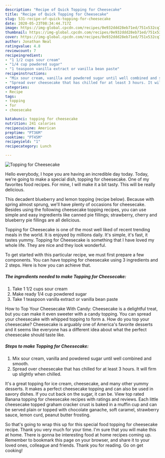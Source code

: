 ```yaml
---
description: "Recipe of Quick Topping for Cheesecake"
title: "Recipe of Quick Topping for Cheesecake"
slug: 531-recipe-of-quick-topping-for-cheesecake
date: 2020-05-23T08:34:44.717Z
image: https://img-global.cpcdn.com/recipes/0e932ddd28eb71ed/751x532cq70/topping-for-cheesecake-recipe-main-photo.jpg
thumbnail: https://img-global.cpcdn.com/recipes/0e932ddd28eb71ed/751x532cq70/topping-for-cheesecake-recipe-main-photo.jpg
cover: https://img-global.cpcdn.com/recipes/0e932ddd28eb71ed/751x532cq70/topping-for-cheesecake-recipe-main-photo.jpg
author: Jonathan Neal
ratingvalue: 4.8
reviewcount: 7
recipeingredient:
- "1 1/2 cups sour cream"
- "1/4 cup powdered sugar"
- "1 teaspoon vanilla extract or vanilla bean paste"
recipeinstructions:
- "Mix sour cream, vanilla and powdered sugar until well combined and smooth."
- "Spread over cheesecake that has chilled for at least 3 hours. It will firm up slightly when chilled."
categories:
- Recipe
tags:
- topping
- for
- cheesecake

katakunci: topping for cheesecake 
nutrition: 241 calories
recipecuisine: American
preptime: "PT36M"
cooktime: "PT45M"
recipeyield: "1"
recipecategory: Lunch

---
```



![Topping for Cheesecake](https://img-global.cpcdn.com/recipes/0e932ddd28eb71ed/751x532cq70/topping-for-cheesecake-recipe-main-photo.jpg)

Hello everybody, I hope you are having an incredible day today. Today, we're going to make a special dish, topping for cheesecake. One of my favorites food recipes. For mine, I will make it a bit tasty. This will be really delicious.

This decadent blueberry and lemon topping (recipe below). Because with spring almost sprung, we&#39;ll have plenty of occasions for cheesecake. Besides using the following cheesecake topping recipes, you can use simple and easy ingredients like canned pie fillings; strawberry, cherry and blueberry pie fillings are all delicious.

Topping for Cheesecake is one of the most well liked of recent trending meals in the world. It is enjoyed by millions daily. It's simple, it's fast, it tastes yummy. Topping for Cheesecake is something that I have loved my whole life. They are nice and they look wonderful.


To get started with this particular recipe, we must first prepare a few components. You can have topping for cheesecake using 3 ingredients and 2 steps. Here is how you can achieve that.

<!--inarticleads1-->

##### The ingredients needed to make Topping for Cheesecake:

1. Take 1 1/2 cups sour cream
1. Make ready 1/4 cup powdered sugar
1. Take 1 teaspoon vanilla extract or vanilla bean paste


How to Top Your Cheesecake With Candy: Cheesecake is a delightful treat, but you can make it even sweeter with a candy topping. You can spread your cheesecake with whipped topping to form a. How do you top your cheesecake? Cheesecake is arguably one of America&#39;s favorite desserts and it seems like everyone has a different idea about what the perfect cheesecake should taste like. 

<!--inarticleads2-->

##### Steps to make Topping for Cheesecake:

1. Mix sour cream, vanilla and powdered sugar until well combined and smooth.
1. Spread over cheesecake that has chilled for at least 3 hours. It will firm up slightly when chilled.


It&#39;s a great topping for ice cream, cheesecake, and many other yummy desserts. It makes a perfect cheesecake topping and can also be used in savory dishes. If you cut back on the sugar, it can be. View top rated Banana topping for cheesecake recipes with ratings and reviews. Each little cheesecake topped graham cracker crust is baked in a muffin cup and can be served plain or topped with chocolate ganache, soft caramel, strawberry sauce, lemon curd, peanut butter frosting. 

So that's going to wrap this up for this special food topping for cheesecake recipe. Thank you very much for your time. I'm sure that you will make this at home. There is gonna be interesting food at home recipes coming up. Remember to bookmark this page on your browser, and share it to your loved ones, colleague and friends. Thank you for reading. Go on get cooking!
